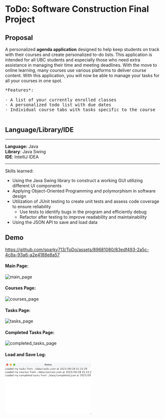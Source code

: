 # ToDo: Software Construction Final Project

## Proposal

A personalized **agenda application** designed to help keep students on track with their courses
and create personalized to-do lists. This application is intended for all UBC students and especially those who need extra
assistance in managing their time and meeting deadlines. With the move to online learning, many courses use various
platforms to deliver course content. With this application, you will now be able to manage your tasks for all your 
courses in one spot.

<pre>
*Features*:

- A list of your currently enrolled classes
- A personalized todo list with due dates
- Individual course tabs with tasks specific to the course
 </pre>

## Language/Library/IDE

<hr>
<b>Language:</b>  Java <br>
<b>Library</b>: Java Swing <br>
<b>IDE</b>: IntelliJ IDEA
<hr>

Skills learned:

- Using the Java Swing library to construct a working GUI utilizing different UI components
- Applying Object-Oriented Programming and polymorphism in software design
- Utilization of JUnit testing to create unit tests and assess code coverage to ensure reliability
    - Use tests to identify bugs in the program and efficiently debug
    - Refactor after testing to improve readability and maintainability
- Using the JSON API to save and load data

## Demo

https://github.com/sparky713/ToDo/assets/89681080/83edf493-2a5c-4c8a-93a6-a2e4188e8a57


#### Main Page:
![main_page](https://github.com/sparky713/ToDo/assets/89681080/c8f1b29e-2f0b-4c87-9844-f34cea623934)

#### Courses Page:
<img width="300" alt="courses_page" src="https://github.com/sparky713/ToDo/assets/89681080/9e61d5d9-99ce-4a95-b15b-91a9620f49d8">

#### Tasks Page:
<img width="300" alt="tasks_page" src="https://github.com/sparky713/ToDo/assets/89681080/be9173a7-c814-48ea-93c2-85d56a061f5a">

#### Completed Tasks Page:
<img width="280" alt="completed_tasks_page" src="https://github.com/sparky713/ToDo/assets/89681080/48234fce-31a9-4ea1-a2aa-c352867f38c8">

#### Load and Save Log:
<img width="280" alt="completed_tasks_page" src="data/demo/loading_saved_data.png">

